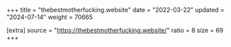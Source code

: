 +++
title = "thebestmotherfucking.website"
date = "2022-03-22"
updated = "2024-07-14"
weight = 70665

[extra]
source = "https://thebestmotherfucking.website/"
ratio = 8
size = 69
+++
